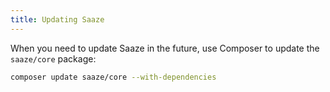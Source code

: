 ```yaml
---
title: Updating Saaze
---
```


When you need to update Saaze in the future, use Composer to update the `saaze/core` package:

```bash
composer update saaze/core --with-dependencies
```
